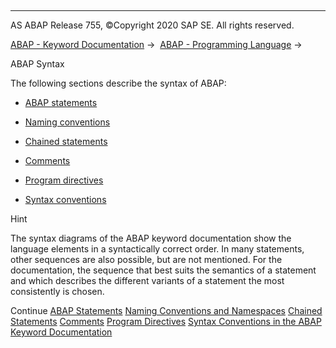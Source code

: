  

* * *

AS ABAP Release 755, ©Copyright 2020 SAP SE. All rights reserved.

[ABAP - Keyword Documentation](javascript:call_link\('abenabap.htm'\)) →  [ABAP - Programming Language](javascript:call_link\('abenabap_reference.htm'\)) → 

ABAP Syntax

The following sections describe the syntax of ABAP:

-   [ABAP statements](javascript:call_link\('abenabap_statements.htm'\))
    

-   [Naming conventions](javascript:call_link\('abennaming_conventions.htm'\))
    

-   [Chained statements](javascript:call_link\('abenchained_statements.htm'\))
    

-   [Comments](javascript:call_link\('abencomment.htm'\))
    

-   [Program directives](javascript:call_link\('abenprogram_directives.htm'\))
    

-   [Syntax conventions](javascript:call_link\('abensyntax_conventions.htm'\))

Hint

The syntax diagrams of the ABAP keyword documentation show the language elements in a syntactically correct order. In many statements, other sequences are also possible, but are not mentioned. For the documentation, the sequence that best suits the semantics of a statement and which describes the different variants of a statement the most consistently is chosen.

Continue
[ABAP Statements](javascript:call_link\('abenabap_statements.htm'\))
[Naming Conventions and Namespaces](javascript:call_link\('abennaming_conventions.htm'\))
[Chained Statements](javascript:call_link\('abenchained_statements.htm'\))
[Comments](javascript:call_link\('abencomment.htm'\))
[Program Directives](javascript:call_link\('abenprogram_directives.htm'\))
[Syntax Conventions in the ABAP Keyword Documentation](javascript:call_link\('abensyntax_conventions.htm'\))